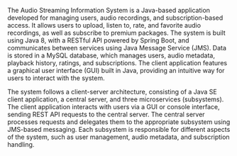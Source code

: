 The Audio Streaming Information System is a Java-based application developed for managing users, audio recordings, and subscription-based access. It allows users to upload, listen to, rate, and favorite audio recordings, as well as subscribe to premium packages. The system is built using Java 8, with a RESTful API powered by Spring Boot, and communicates between services using Java Message Service (JMS). Data is stored in a MySQL database, which manages users, audio metadata, playback history, ratings, and subscriptions. The client application features a graphical user interface (GUI) built in Java, providing an intuitive way for users to interact with the system.

The system follows a client-server architecture, consisting of a Java SE client application, a central server, and three microservices (subsystems). The client application interacts with users via a GUI or console interface, sending REST API requests to the central server. The central server processes requests and delegates them to the appropriate subsystem using JMS-based messaging. Each subsystem is responsible for different aspects of the system, such as user management, audio metadata, and subscription handling.
